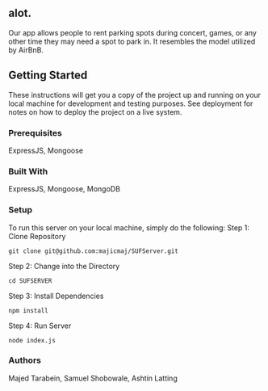## alot.
Our app allows people to rent parking spots during concert, games, or any other time they may need a spot to park in. It resembles the model utilized by AirBnB.
## Getting Started
These instructions will get you a copy of the project up and running on your local machine for development and testing purposes. See deployment for notes on how to deploy the project on a live system.

### Prerequisites
ExpressJS, Mongoose

### Built With
ExpressJS, Mongoose, MongoDB

### Setup
To run this server on your local machine, simply do the following:
Step 1: Clone Repository
```
git clone git@github.com:majicmaj/SUFServer.git

```
Step 2: Change into the Directory
```
cd SUFSERVER

```
Step 3: Install Dependencies
```
npm install
```
Step 4: Run Server
```
node index.js
```

### Authors
Majed Tarabein, Samuel Shobowale, Ashtin Latting



